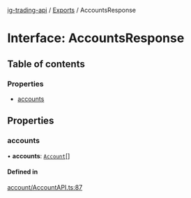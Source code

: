[ig-trading-api](../README.md) / [Exports](../modules.md) / AccountsResponse

# Interface: AccountsResponse

## Table of contents

### Properties

- [accounts](AccountsResponse.md#accounts)

## Properties

### accounts

• **accounts**: [`Account`](Account.md)[]

#### Defined in

[account/AccountAPI.ts:87](https://github.com/bennycode/ig-trading-api/blob/c7d6810/src/account/AccountAPI.ts#L87)
